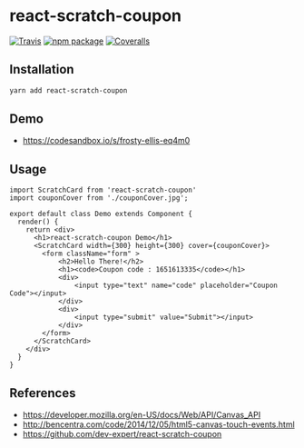 # react-scratch-coupon

[![Travis][build-badge]][build]
[![npm package][npm-badge]][npm]
[![Coveralls][coveralls-badge]][coveralls]

## Installation

```sh
yarn add react-scratch-coupon
```

## Demo
- https://codesandbox.io/s/frosty-ellis-eq4m0


## Usage
```
import ScratchCard from 'react-scratch-coupon'
import couponCover from './couponCover.jpg';

export default class Demo extends Component {
  render() {
    return <div>
      <h1>react-scratch-coupon Demo</h1>
	  <ScratchCard width={300} height={300} cover={couponCover}>
		<form className="form" >
			<h2>Hello There!</h2>
			<h1><code>Coupon code : 1651613335</code></h1>
			<div>
				<input type="text" name="code" placeholder="Coupon Code"></input>
			</div>
			<div>
				<input type="submit" value="Submit"></input>
			</div>
		</form>
	  </ScratchCard>
    </div>
  }
}
```

## References
- https://developer.mozilla.org/en-US/docs/Web/API/Canvas_API
- http://bencentra.com/code/2014/12/05/html5-canvas-touch-events.html
- https://github.com/dev-expert/react-scratch-coupon

[build-badge]: https://img.shields.io/travis/user/repo/master.png?style=flat-square
[build]: https://travis-ci.org/user/repo

[npm-badge]: https://img.shields.io/npm/v/npm-package.png?style=flat-square
[npm]: https://www.npmjs.org/package/npm-package

[coveralls-badge]: https://img.shields.io/coveralls/user/repo/master.png?style=flat-square
[coveralls]: https://coveralls.io/github/user/repo
